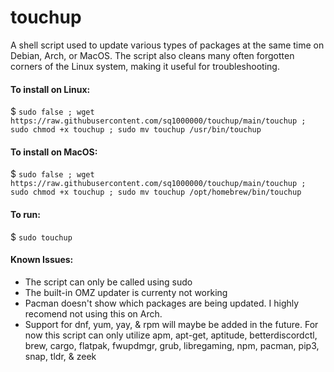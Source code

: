 # touchup

A shell script used to update various types of packages at the same time on Debian, Arch, or MacOS. The script also cleans many often forgotten corners of the Linux system, making it useful for troubleshooting.

#### To install on Linux:

$ ```sudo false ; wget https://raw.githubusercontent.com/sq1000000/touchup/main/touchup ; sudo chmod +x touchup ; sudo mv touchup /usr/bin/touchup```

#### To install on MacOS:

$ ```sudo false ; wget https://raw.githubusercontent.com/sq1000000/touchup/main/touchup ; sudo chmod +x touchup ; sudo mv touchup /opt/homebrew/bin/touchup```

#### To run:

$ ```sudo touchup```

#### Known Issues:
- The script can only be called using sudo
- The built-in OMZ updater is currenty not working
- Pacman doesn't show which packages are being updated. I highly recomend not using this on Arch.
- Support for dnf, yum, yay, & rpm will maybe be added in the future. For now this script can only utilize apm, apt-get, aptitude, betterdiscordctl, brew, cargo, flatpak, fwupdmgr, grub, libregaming, npm, pacman, pip3, snap, tldr, & zeek
